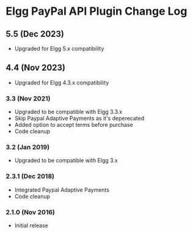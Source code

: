 # Elgg PayPal API Plugin Change Log

## 5.5 (Dec 2023)

- Upgraded for Elgg 5.x compatibility

## 4.4 (Nov 2023)

- Upgraded for Elgg 4.3.x compatibility

### 3.3 (Nov 2021)

- Upgraded to be compatible with Elgg 3.3.x
- Skip Paypal Adaptive Payments as it's deperecated
- Added option to accept terms before purchase
- Code cleanup

### 3.2 (Jan 2019)

- Upgraded to be compatible with Elgg 3.x

### 2.3.1 (Dec 2018)

- Integrated Paypal Adaptive Payments
- Code cleanup

### 2.1.0 (Nov 2016)

- Initial release
